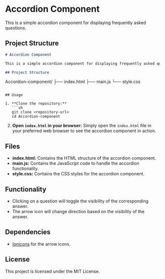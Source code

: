 # Accordion Component

This is a simple accordion component for displaying frequently asked questions.

## Project Structure


```markdown
# Accordion Component

This is a simple accordion component for displaying frequently asked questions.

## Project Structure

```
Accordion-component/
├── index.html
├── main.js
└── style.css
```

## Usage

1. **Clone the repository:**
   ```sh
   git clone <repository-url>
   cd Accordion-component
   ```

2. **Open `index.html` in your browser:**
   Simply open the `index.html` file in your preferred web browser to see the accordion component in action.

## Files

- **index.html:** Contains the HTML structure of the accordion component.
- **main.js:** Contains the JavaScript code to handle the accordion functionality.
- **style.css:** Contains the CSS styles for the accordion component.

## Functionality

- Clicking on a question will toggle the visibility of the corresponding answer.
- The arrow icon will change direction based on the visibility of the answer.

## Dependencies

- [Ionicons](https://ionicons.com/) for the arrow icons.

## License

This project is licensed under the MIT License.
```